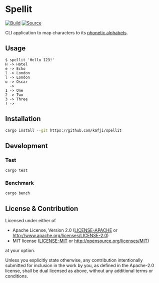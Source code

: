 # Spellit

[![Build](https://github.com/kafji/spellit/workflows/Build/badge.svg)](https://github.com/kafji/spellit/actions?query=workflow%3ABuild)
[![Source](https://img.shields.io/badge/Source-666)](https://github.com/kafji/spellit)

CLI application to map characters to its [phonetic alphabets](https://en.wikipedia.org/wiki/NATO_phonetic_alphabet).

## Usage

```
$ spellit 'Hello 123!'
H -> Hotel
e -> Echo
l -> London
l -> London
o -> Oscar
  ->
1 -> One
2 -> Two
3 -> Three
! ->
```

## Installation

```bash
cargo install --git https://github.com/kafji/spellit
```

## Development

### Test

```
cargo test
```

### Benchmark

```
cargo bench
```

## License & Contribution

Licensed under either of

* Apache License, Version 2.0
  ([LICENSE-APACHE](LICENSE-APACHE) or http://www.apache.org/licenses/LICENSE-2.0)
* MIT license
  ([LICENSE-MIT](LICENSE-MIT) or http://opensource.org/licenses/MIT)

at your option.

Unless you explicitly state otherwise, any contribution intentionally submitted
for inclusion in the work by you, as defined in the Apache-2.0 license, shall be
dual licensed as above, without any additional terms or conditions.
